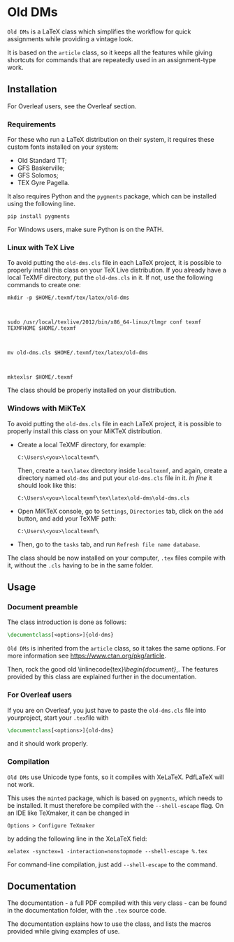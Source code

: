 # Old DMs

`Old DMs` is a LaTeX class which simplifies the workflow for quick assignments while providing a vintage look.

It is based on the `article` class, so it keeps all the features while giving shortcuts for commands that are repeatedly used in an assignment-type work.

## Installation

For Overleaf users, see the Overleaf section.

### Requirements

For these who run a LaTeX distribution on their system, it requires these custom fonts installed on your system:

- Old Standard TT;
- GFS Baskerville;
- GFS Solomos;
- TEX Gyre Pagella.

It also requires Python and the `pygments` package, which can be installed using the following line.

```
pip install pygments
```

For Windows users, make sure Python is on the PATH.

### Linux with TeX Live

To avoid putting the `old-dms.cls` file in each LaTeX project, it is possible to properly install this class on your TeX Live distribution. If you already have a local TeXMF directory, put the `old-dms.cls` in it. If not, use the following commands to create one:

```
mkdir -p $HOME/.texmf/tex/latex/old-dms



sudo /usr/local/texlive/2012/bin/x86_64-linux/tlmgr conf texmf TEXMFHOME $HOME/.texmf



mv old-dms.cls $HOME/.texmf/tex/latex/old-dms



mktexlsr $HOME/.texmf
```

The class should be properly installed on your distribution.

### Windows with MiKTeX

To avoid putting the `old-dms.cls` file in each LaTeX project, it is possible to properly install this class on your MiKTeX distribution. 

- Create a local TeXMF directory, for example:

  ```
  C:\Users\<you>\localtexmf\
  ```

  Then, create a `tex\latex` directory inside `localtexmf`, and again, create a directory named `old-dms` and put your `old-dms.cls` file in it. *In fine* it should look like this: 

  ```
  C:\Users\<you>\localtexmf\tex\latex\old-dms\old-dms.cls
  ```

- Open MiKTeX console, go to `Settings`, `Directories` tab, click on the `add` button, and add your TeXMF path:

  ```
  C:\Users\<you>\localtexmf\
  ```

- Then, go to the `tasks` tab, and run `Refresh file name database`.

The class should be now installed on your computer, `.tex` files compile with it, without the `.cls` having to be in the same folder.

## Usage

### Document preamble

The class introduction is done as follows:

```tex
\documentclass[<options>]{old-dms}

```

`Old DMs`  is inherited from the `article` class, so it takes the same options. For more information see https://www.ctan.org/pkg/article.

Then, rock the good old \inlinecode{tex}_\begin{document}_,. The features provided by this class are explained further in the documentation.

### For Overleaf users

If you are on Overleaf, you just have to paste the `old-dms.cls` file into yourproject, start your `.tex`file with

```tex
\documentclass[<options>]{old-dms}
```

and it should work properly.

### Compilation

`Old DMs` use Unicode type fonts, so it compiles with XeLaTeX. PdfLaTeX will not work.

This uses the `minted` package, which is based on `pygments`, which needs to be installed. It must therefore be compiled with the `--shell-escape` flag. On an IDE like TeXmaker, it can be changed in 

`Options > Configure TeXmaker`

by adding the following line in the XeLaTeX field:

```
xelatex -synctex=1 -interaction=nonstopmode --shell-escape %.tex
```

For command-line compilation, just add `--shell-escape` to the command.



## Documentation

The documentation - a full PDF compiled with this very class - can be found in the documentation folder, with the `.tex` source code.

The documentation explains how to use the class, and lists the macros provided while giving examples of use.
